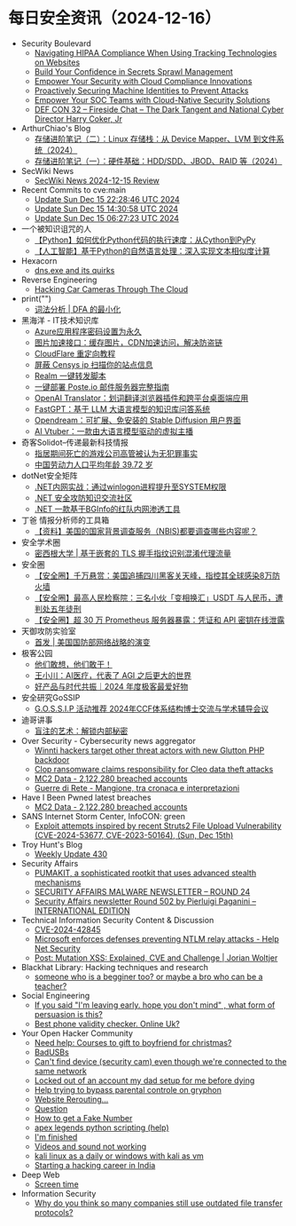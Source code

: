 # 每日安全资讯（2024-12-16）

- Security Boulevard
  - [Navigating HIPAA Compliance When Using Tracking Technologies on Websites](https://securityboulevard.com/2024/12/navigating-hipaa-compliance-when-using-tracking-technologies-on-websites/)
  - [Build Your Confidence in Secrets Sprawl Management](https://securityboulevard.com/2024/12/build-your-confidence-in-secrets-sprawl-management/)
  - [Empower Your Security with Cloud Compliance Innovations](https://securityboulevard.com/2024/12/empower-your-security-with-cloud-compliance-innovations/)
  - [Proactively Securing Machine Identities to Prevent Attacks](https://securityboulevard.com/2024/12/proactively-securing-machine-identities-to-prevent-attacks/)
  - [Empower Your SOC Teams with Cloud-Native Security Solutions](https://securityboulevard.com/2024/12/empower-your-soc-teams-with-cloud-native-security-solutions/)
  - [DEF CON 32 – Fireside Chat – The Dark Tangent and National Cyber Director Harry Coker, Jr](https://securityboulevard.com/2024/12/def-con-32-fireside-chat-the-dark-tangent-and-national-cyber-director-harry-coker-jr/)
- ArthurChiao's Blog
  - [存储进阶笔记（二）：Linux 存储栈：从 Device Mapper、LVM 到文件系统（2024）](https://arthurchiao.github.io/blog/storage-advanced-notes-2-zh/)
  - [存储进阶笔记（一）：硬件基础：HDD/SDD、JBOD、RAID 等（2024）](https://arthurchiao.github.io/blog/storage-advanced-notes-1-zh/)
- SecWiki News
  - [SecWiki News 2024-12-15 Review](http://www.sec-wiki.com/?2024-12-15)
- Recent Commits to cve:main
  - [Update Sun Dec 15 22:28:46 UTC 2024](https://github.com/trickest/cve/commit/e82dff99921175415d967a83a352e6a30da9fbf3)
  - [Update Sun Dec 15 14:30:58 UTC 2024](https://github.com/trickest/cve/commit/de9f6dc11f7cc2845deab45d9fb9c114746d9ba0)
  - [Update Sun Dec 15 06:27:23 UTC 2024](https://github.com/trickest/cve/commit/1f587bb06a0bb503f1fe4a7d11d87bf2d309495c)
- 一个被知识诅咒的人
  - [【Python】如何优化Python代码的执行速度：从Cython到PyPy](https://blog.csdn.net/nokiaguy/article/details/144480583)
  - [【人工智能】基于Python的自然语言处理：深入实现文本相似度计算](https://blog.csdn.net/nokiaguy/article/details/144480576)
- Hexacorn
  - [dns.exe and its quirks](https://www.hexacorn.com/blog/2024/12/15/dns-exe-and-its-quirks/)
- Reverse Engineering
  - [Hacking Car Cameras Through The Cloud](https://www.reddit.com/r/ReverseEngineering/comments/1heqdub/hacking_car_cameras_through_the_cloud/)
- print("")
  - [词法分析 | DFA 的最小化](https://www.o2oxy.cn/4290.html)
- 黑海洋 - IT技术知识库
  - [Azure应用程序密码设置为永久](https://www.upx8.com/4583)
  - [图片加速接口：缓存图片，CDN加速访问，解决防盗链](https://www.upx8.com/4582)
  - [CloudFlare 重定向教程](https://www.upx8.com/4580)
  - [屏蔽 Censys ip 扫描你的站点信息](https://www.upx8.com/4579)
  - [Realm 一键转发脚本](https://www.upx8.com/4578)
  - [一键部署 Poste.io 邮件服务器完整指南](https://www.upx8.com/4577)
  - [OpenAI Translator：划词翻译浏览器插件和跨平台桌面端应用](https://www.upx8.com/4573)
  - [FastGPT：基于 LLM 大语言模型的知识库问答系统](https://www.upx8.com/4572)
  - [Opendream：可扩展、免安装的 Stable Diffusion 用户界面](https://www.upx8.com/4571)
  - [AI Vtuber：一款由大语言模型驱动的虚拟主播](https://www.upx8.com/4570)
- 奇客Solidot–传递最新科技情报
  - [指居期间死亡的游戏公司高管被认为无犯罪事实](https://www.solidot.org/story?sid=80054)
  - [中国劳动力人口平均年龄 39.72 岁](https://www.solidot.org/story?sid=80053)
- dotNet安全矩阵
  - [.NET内网实战：通过winlogon进程提升至SYSTEM权限](https://mp.weixin.qq.com/s?__biz=MzUyOTc3NTQ5MA==&mid=2247497508&idx=1&sn=51ac4cd4955516cc9a56c07d436863fc&chksm=fa5959c9cd2ed0df9b3fc14dd16a551393e512fa25ceb2624e3db47c986133e8e20498e40402&scene=58&subscene=0#rd)
  - [.NET 安全攻防知识交流社区](https://mp.weixin.qq.com/s?__biz=MzUyOTc3NTQ5MA==&mid=2247497508&idx=2&sn=24c30854773d3d26fc9da23ace2dec0b&chksm=fa5959c9cd2ed0df26b927cfa2a1d86100673350fd77d9daee142d562a0a2a337c5e313af921&scene=58&subscene=0#rd)
  - [.NET 一款基于BGInfo的红队内网渗透工具](https://mp.weixin.qq.com/s?__biz=MzUyOTc3NTQ5MA==&mid=2247497508&idx=3&sn=99913c439da9bf18b98156abd166efdc&chksm=fa5959c9cd2ed0df48d317c3afcfd3617f9f6ef1d699f127ec6e2f547234fd9c8804cecda9e0&scene=58&subscene=0#rd)
- 丁爸 情报分析师的工具箱
  - [【资料】美国的国家背景调查服务（NBIS)都要调查哪些内容呢？](https://mp.weixin.qq.com/s?__biz=MzI2MTE0NTE3Mw==&mid=2651148170&idx=1&sn=3af7c7fb214c799ef37e1a0499a102b5&chksm=f1af38b0c6d8b1a69fc461d722dd572946f35a012350305aeb344eaf3b23d2157b52f998e65e&scene=58&subscene=0#rd)
- 安全学术圈
  - [密西根大学 | 基于嵌套的 TLS 握手指纹识别混淆代理流量](https://mp.weixin.qq.com/s?__biz=MzU5MTM5MTQ2MA==&mid=2247491461&idx=1&sn=71b5e815f8c2dbbb36473d7031fadf06&chksm=fe2ee00ec959691842d5000789a0fe68c1b1dfc71b2f69ec23dd8a8c20df8eace345eb8b424a&scene=58&subscene=0#rd)
- 安全圈
  - [【安全圈】千万悬赏：美国追捕四川黑客关天峰，指控其全球感染8万防火墙](https://mp.weixin.qq.com/s?__biz=MzIzMzE4NDU1OQ==&mid=2652066618&idx=1&sn=a53c860727d887307f935b429a2162da&chksm=f36e7f7ac419f66c205a816292349765947903575f5b0ceaddbc1a4a2fdd3549060fdfa9a55c&scene=58&subscene=0#rd)
  - [【安全圈】最高人民检察院：三名小伙「变相换汇」USDT 与人民币，遭判处五年徒刑](https://mp.weixin.qq.com/s?__biz=MzIzMzE4NDU1OQ==&mid=2652066618&idx=2&sn=7387c9bfc5ce3c826968c7e7dc0ec037&chksm=f36e7f7ac419f66cdf68c982c354c8a47560f35985fc9772295495a72f686d61c9013f09ac08&scene=58&subscene=0#rd)
  - [【安全圈】超 30 万 Prometheus 服务器暴露：凭证和 API 密钥在线泄露](https://mp.weixin.qq.com/s?__biz=MzIzMzE4NDU1OQ==&mid=2652066618&idx=3&sn=e357cb32259162fcaa4e589951d9e4ea&chksm=f36e7f7ac419f66c8c355db59f14018402fb0a3cec7403d17da621251c17d96fb69baabea25f&scene=58&subscene=0#rd)
- 天御攻防实验室
  - [首发 | 美国国防部网络战略的演变](https://mp.weixin.qq.com/s?__biz=MzU0MzgyMzM2Nw==&mid=2247486174&idx=1&sn=7557d561e51c274a6fa2659698947c87&chksm=fb04c9b6cc7340a086eda9279479e53a05ac67581d1ff27cb90d2b195da2851bfb1a68b82072&scene=58&subscene=0#rd)
- 极客公园
  - [他们敢想，他们敢干！](https://mp.weixin.qq.com/s?__biz=MTMwNDMwODQ0MQ==&mid=2653069644&idx=1&sn=19f3de5754f6bf54e2db266c9e2622e8&chksm=7e57dcfa492055ec0a5c23e27d7a3ee62fb9990e3924656bc6e568e429ee4b0d918e9d802cc6&scene=58&subscene=0#rd)
  - [王小川：AI医疗，代表了 AGI 之后更大的世界](https://mp.weixin.qq.com/s?__biz=MTMwNDMwODQ0MQ==&mid=2653069613&idx=1&sn=10e61dc6580cc83f032def83ef3be550&chksm=7e57dc9b4920558d9f5ed76743b971cf1762944f359ba8fafef7e71d745f1d8db7f587898905&scene=58&subscene=0#rd)
  - [好产品与时代共振｜2024 年度极客最爱好物](https://mp.weixin.qq.com/s?__biz=MTMwNDMwODQ0MQ==&mid=2653069613&idx=2&sn=977de7ee55bbb39d6c4ea75cb27d01dc&chksm=7e57dc9b4920558dc907a669f103ff21aa89ace1337a24c4e07ce4c0abd8da7dda8205c569bb&scene=58&subscene=0#rd)
- 安全研究GoSSIP
  - [G.O.S.S.I.P 活动推荐 2024年CCF体系结构博士交流与学术辅导会议](https://mp.weixin.qq.com/s?__biz=Mzg5ODUxMzg0Ng==&mid=2247499425&idx=1&sn=d669bc06ee0f7fdad07775645e518b66&chksm=c063d078f714596eb02cdda782ca534106c19255c91bbe48a2e72dae1abd8357872f912578b7&scene=58&subscene=0#rd)
- 迪哥讲事
  - [盲注的艺术：解锁内部秘密](https://mp.weixin.qq.com/s?__biz=MzIzMTIzNTM0MA==&mid=2247496609&idx=1&sn=8829f8aa2b4c0c7723874684d717ef8b&chksm=e8a5f9c2dfd270d4ef4dc73343c80c1f6c8fdce9325e9dbe629f587e1398dea3b4b8859cf63f&scene=58&subscene=0#rd)
- Over Security - Cybersecurity news aggregator
  - [Winnti hackers target other threat actors with new Glutton PHP backdoor](https://www.bleepingcomputer.com/news/security/winnti-hackers-target-other-threat-actors-with-new-glutton-php-backdoor/)
  - [Clop ransomware claims responsibility for Cleo data theft attacks](https://www.bleepingcomputer.com/news/security/clop-ransomware-claims-responsibility-for-cleo-data-theft-attacks/)
  - [MC2 Data - 2,122,280 breached accounts](https://haveibeenpwned.com/PwnedWebsites#MC2Data)
  - [Guerre di Rete - Mangione, tra cronaca e interpretazioni](https://guerredirete.substack.com/p/guerre-di-rete-mangione-tra-cronaca)
- Have I Been Pwned latest breaches
  - [MC2 Data - 2,122,280 breached accounts](https://haveibeenpwned.com/PwnedWebsites#MC2Data)
- SANS Internet Storm Center, InfoCON: green
  - [Exploit attempts inspired by recent Struts2 File Upload Vulnerability (CVE-2024-53677, CVE-2023-50164), (Sun, Dec 15th)](https://isc.sans.edu/diary/rss/31520)
- Troy Hunt's Blog
  - [Weekly Update 430](https://www.troyhunt.com/weekly-update-430/)
- Security Affairs
  - [PUMAKIT, a sophisticated rootkit that uses advanced stealth mechanisms](https://securityaffairs.com/172016/malware/pumakit-sophisticated-rootkit.html)
  - [SECURITY AFFAIRS MALWARE NEWSLETTER – ROUND 24](https://securityaffairs.com/172002/malware/security-affairs-malware-newsletter-round-24.html)
  - [Security Affairs newsletter Round 502 by Pierluigi Paganini – INTERNATIONAL EDITION](https://securityaffairs.com/171995/uncategorized/security-affairs-newsletter-round-502-by-pierluigi-paganini-international-edition.html)
- Technical Information Security Content & Discussion
  - [CVE-2024-42845](https://www.reddit.com/r/netsec/comments/1hf33yz/cve202442845/)
  - [Microsoft enforces defenses preventing NTLM relay attacks - Help Net Security](https://www.reddit.com/r/netsec/comments/1heqfdd/microsoft_enforces_defenses_preventing_ntlm_relay/)
  - [Post: Mutation XSS: Explained, CVE and Challenge | Jorian Woltjer](https://www.reddit.com/r/netsec/comments/1heu5th/post_mutation_xss_explained_cve_and_challenge/)
- Blackhat Library: Hacking techniques and research
  - [someone who is a begginer too? or maybe a bro who can be a teacher?](https://www.reddit.com/r/blackhat/comments/1hem9ws/someone_who_is_a_begginer_too_or_maybe_a_bro_who/)
- Social Engineering
  - [If you said "I'm leaving early. hope you don't mind" , what form of persuasion is this?](https://www.reddit.com/r/SocialEngineering/comments/1her6i0/if_you_said_im_leaving_early_hope_you_dont_mind/)
  - [Best phone validity checker. Online Uk?](https://www.reddit.com/r/SocialEngineering/comments/1hehnyf/best_phone_validity_checker_online_uk/)
- Your Open Hacker Community
  - [Need help: Courses to gift to boyfriend for christmas?](https://www.reddit.com/r/HowToHack/comments/1hevopn/need_help_courses_to_gift_to_boyfriend_for/)
  - [BadUSBs](https://www.reddit.com/r/HowToHack/comments/1heyxxk/badusbs/)
  - [Can't find device (security cam) even though we're connected to the same network](https://www.reddit.com/r/HowToHack/comments/1hetg3o/cant_find_device_security_cam_even_though_were/)
  - [Locked out of an account my dad setup for me before dying](https://www.reddit.com/r/HowToHack/comments/1hev2fk/locked_out_of_an_account_my_dad_setup_for_me/)
  - [Help trying to bypass parental controle on gryphon](https://www.reddit.com/r/HowToHack/comments/1hf2uhv/help_trying_to_bypass_parental_controle_on_gryphon/)
  - [Website Rerouting...](https://www.reddit.com/r/HowToHack/comments/1hem900/website_rerouting/)
  - [Question](https://www.reddit.com/r/HowToHack/comments/1hemven/question/)
  - [How to get a Fake Number](https://www.reddit.com/r/HowToHack/comments/1heopz7/how_to_get_a_fake_number/)
  - [apex legends python scripting (help)](https://www.reddit.com/r/HowToHack/comments/1heqbgp/apex_legends_python_scripting_help/)
  - [I'm finished](https://www.reddit.com/r/HowToHack/comments/1heuw7l/im_finished/)
  - [Videos and sound not working](https://www.reddit.com/r/HowToHack/comments/1hemz0m/videos_and_sound_not_working/)
  - [kali linux as a daily or windows with kali as vm](https://www.reddit.com/r/HowToHack/comments/1henvch/kali_linux_as_a_daily_or_windows_with_kali_as_vm/)
  - [Starting a hacking career in India](https://www.reddit.com/r/HowToHack/comments/1henjna/starting_a_hacking_career_in_india/)
- Deep Web
  - [Screen time](https://www.reddit.com/r/deepweb/comments/1heivr9/screen_time/)
- Information Security
  - [Why do you think so many companies still use outdated file transfer protocols?](https://www.reddit.com/r/Information_Security/comments/1hehemt/why_do_you_think_so_many_companies_still_use/)
